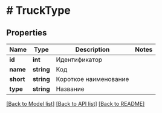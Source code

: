 # # TruckType

## Properties

Name | Type | Description | Notes
------------ | ------------- | ------------- | -------------
**id** | **int** | Идентификатор |
**name** | **string** | Код |
**short** | **string** | Короткое наименование |
**type** | **string** | Название |

[[Back to Model list]](../../README.md#models) [[Back to API list]](../../README.md#endpoints) [[Back to README]](../../README.md)
